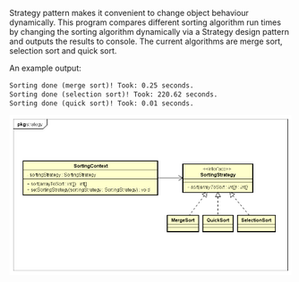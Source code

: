 Strategy pattern makes it convenient to change object behaviour dynamically. This program compares different sorting algorithm run times by changing the sorting algorithm dynamically via a Strategy design pattern and outputs the results to console. The current algorithms are merge sort, selection sort and quick sort.

An example output:

    Sorting done (merge sort)! Took: 0.25 seconds.
    Sorting done (selection sort)! Took: 220.62 seconds.
    Sorting done (quick sort)! Took: 0.01 seconds.


![alt text](UML%2009%20Strategy.png)
